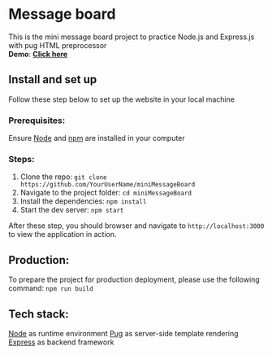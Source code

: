 # Message board
This is the mini message board project to practice Node.js and Express.js with pug HTML preprocessor <br>
**Demo**: [**Click here**](https://minimessageboard-fgrl.onrender.com/)
## Install and set up
Follow these step below to set up the website in your local machine

### Prerequisites:
Ensure [Node](https://nodejs.org/en) and [npm](https://www.npmjs.comnode) are installed in your computer
### Steps:
1. Clone the repo:
`git clone https://github.com/YourUserName/miniMessageBoard`
2. Navigate to the project folder:
`cd miniMessageBoard`
3. Install the dependencies:
`npm install`
4. Start the dev server:
`npm start`

After these step, you should browser and navigate to `http://localhost:3000` to view the application in action.
## Production:

To prepare the project for production deployment, please use the following command:
`npm run build`
## Tech stack:
[Node](https://nodejs.org/en) as runtime environment
[Pug](https://pugjs.org/api/getting-started.html) as server-side template rendering
[Express](https://expressjs.com/) as backend framework

